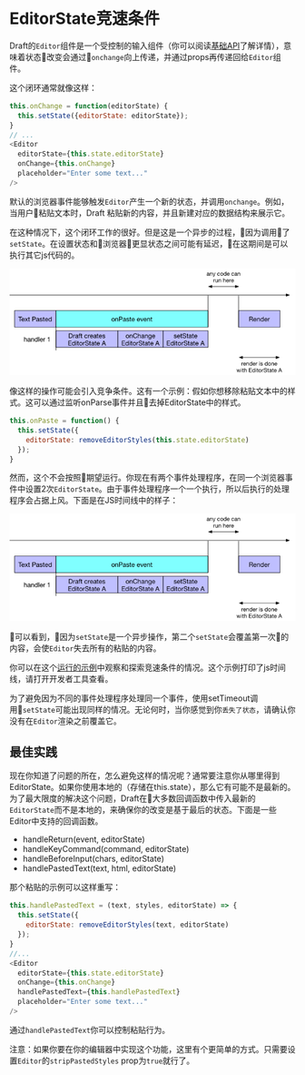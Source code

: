 # EditorState竞速条件

Draft的`Editor`组件是一个受控制的输入组件（你可以阅读[基础API](../quick-start/api-basics.md)了解详情），意味着状态改变会通过`onchange`向上传递，并通过props再传递回给`Editor`组件。

这个闭环通常就像这样：

```javascript
this.onChange = function(editorState) {
  this.setState({editorState: editorState});
}
// ...
<Editor
  editorState={this.state.editorState}
  onChange={this.onChange}
  placeholder="Enter some text..."
/>
```

默认的浏览器事件能够触发`Editor`产生一个新的状态，并调用`onchange`。例如，当用户粘贴文本时，Draft 粘贴新的内容，并且新建对应的数据结构来展示它。

在这种情况下，这个闭环工作的很好。但是这是一个异步的过程，因为调用了`setState`。在设置状态和浏览器更显状态之间可能有延迟，在这期间是可以执行其它js代码的。

![竞速处理程序只有1个时](../img/editorstate-race-condition-1-handler.png)

像这样的操作可能会引入竞争条件。这有一个示例：假如你想移除粘贴文本中的样式。这可以通过监听onParse事件并且去掉EditorState中的样式。

```javascript
this.onPaste = function() {
  this.setState({
    editorState: removeEditorStyles(this.state.editorState)
  });
}
```

然而，这个不会按照期望运行。你现在有两个事件处理程序，在同一个浏览器事件中设置2次`EditorState`。由于事件处理程序一个一个执行，所以后执行的处理程序会占据上风。下面是在JS时间线中的样子：

![竞速处理程序有2个时](../img/editorstate-race-condition-1-handler.png)

可以看到，因为`setState`是一个异步操作，第二个`setState`会覆盖第一次的内容，会使`Editor`失去所有的粘贴的内容。

你可以在这个[运行的示例](https://jsfiddle.net/qecccw3r/)中观察和探索竞速条件的情况。这个示例打印了js时间线，请打开开发者工具查看。

为了避免因为不同的事件处理程序处理同一个事件，使用setTimeout调用`setState`可能出现同样的情况。无论何时，当你感觉到你`丢失了状态`，请确认你没有在`Editor`渲染之前覆盖它。

## 最佳实践

现在你知道了问题的所在，怎么避免这样的情况呢？通常要注意你从哪里得到EditorState。如果你使用本地的（存储在this.state），那么它有可能不是最新的。为了最大限度的解决这个问题，Draft在大多数回调函数中传入最新的`EditorState`而不是本地的，来确保你的改变是基于最后的状态。下面是一些Editor中支持的回调函数。

* handleReturn(event, editorState)
* handleKeyCommand(command, editorState)
* handleBeforeInput(chars, editorState)
* handlePastedText(text, html, editorState)

那个粘贴的示例可以这样重写：

```javascript
this.handlePastedText = (text, styles, editorState) => {
  this.setState({
    editorState: removeEditorStyles(text, editorState)
  });
}
//...
<Editor
  editorState={this.state.editorState}
  onChange={this.onChange}
  handlePastedText={this.handlePastedText}
  placeholder="Enter some text..."
/>
```
通过`handlePastedText`你可以控制粘贴行为。

注意：如果你要在你的编辑器中实现这个功能，这里有个更简单的方式。只需要设置`Editor`的`stripPastedStyles` prop为`true`就行了。
